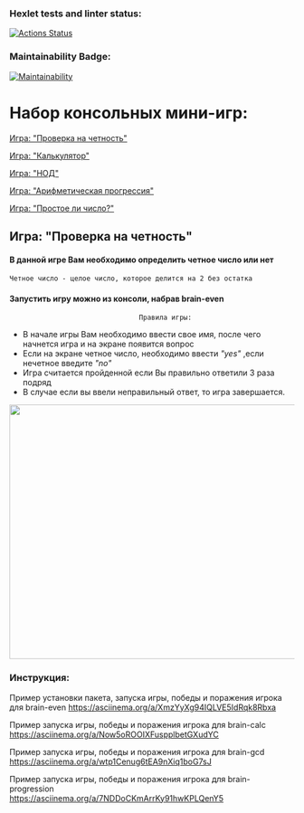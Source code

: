 ### Hexlet tests and linter status:
[![Actions Status](https://github.com/minoko86/python-project-49/workflows/hexlet-check/badge.svg)](https://github.com/minoko86/python-project-49/actions)
### Maintainability Badge:
[![Maintainability](https://api.codeclimate.com/v1/badges/7e6161e23cf9cd388603/maintainability)](https://codeclimate.com/github/minoko86/python-project-49/maintainability)
<a name="list_of_games"></a>

# Набор консольных мини-игр:
[Игра: "Проверка на четность"](#brain-even)

[Игра: "Калькулятор"](#brain-calc)

[Игра: "НОД"](#brain-nod)

[Игра: "Арифметическая прогрессия"](#brain-progression)

[Игра: "Простое ли число?"](#brain-prime)

<a name="brain-even"></a>
## Игра: "Проверка на четность"
#### В данной игре Вам необходимо определить четное число или нет
`Четное число - целое число, которое делится на 2 без остатка`
#### Запустить игру можно из консоли, набрав brain-even

                                    Правила игры:
- В начале игры Вам необходимо  ввести свое имя, после чего  начнется игра и на экране появится вопрос
- Если на экране четное число, необходимо ввести *"yes"* ,если нечетное введите *"no"*
- Игра считается пройденной если Вы правильно ответили 3 раза подряд
- В случае если вы ввели неправильный ответ, то игра завершается.

<a href="https://asciinema.org/a/XmzYyXg94IQLVE5IdRqk8Rbxa" target="_blank"><img src="https://asciinema.org/a/XmzYyXg94IQLVE5IdRqk8Rbxa.svg" width="800" height="450" /></a>

### Инструкция:
Пример установки пакета, запуска игры, победы и поражения игрока для brain-even
https://asciinema.org/a/XmzYyXg94IQLVE5IdRqk8Rbxa

Пример запуска игры, победы и поражения игрока для brain-calc                       
https://asciinema.org/a/Now5oROOIXFuspplbetGXudYC

Пример запуска игры, победы и поражения игрока для brain-gcd  
https://asciinema.org/a/wtp1Cenug6tEA9nXiq1boG7sJ

Пример запуска игры, победы и поражения игрока для brain-progression                              
https://asciinema.org/a/7NDDoCKmArrKy91hwKPLQenY5
